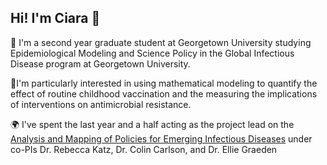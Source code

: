 ## Hi! I'm Ciara 🦠

🦠 I'm a second year graduate student at Georgetown University studying Epidemiological Modeling and Science Policy in the Global Infectious Disease program at Georgetown University. 

💉I'm particularly interested in using mathematical modeling to quantify the effect of routine childhood vaccination and the measuring the implications of interventions on antimicrobial resistance. 

🌍 I've spent the last year and a half acting as the project lead on the [Analysis and Mapping of Policies for Emerging Infectious Diseases](https://ampeid.org/) under co-PIs Dr. Rebecca Katz, Dr. Colin Carlson, and Dr. Ellie Graeden
<!--
**cweets/cweets** is a ✨ _special_ ✨ repository because its `README.md` (this file) appears on your GitHub profile.

<img width="836" alt="Screenshot 2024-10-04 at 1 06 11 PM" src="https://github.com/user-attachments/assets/2575217d-0724-456d-8360-8c330e23ff1b">

